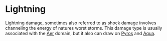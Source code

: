 # Lightning

Lightning damage, sometimes also referred to as shock damage involves channeling the energy of natures worst storms. This damage type is usually associated with the [Aer](../Magic/Spell%20Domains/Air.md) domain, but it also can draw on [Pyros](../Magic/Spell%20Domains/Fire.md) and [Aqua](../Magic/Spell%20Domains/Water.md).